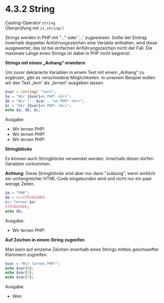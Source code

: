 # 4.3.2 String

Casting-Operator `string`  
Überprüfung mit `is_string()`

Strings werden in PHP mit "..." oder '...' zugewiesen. Sollte der Eintrag innerhalb doppelter Anführungszeichen eine Variable enthalten, wird diese ausgewertet, das ist bei einfachen Anführungszeichen nicht der Fall. Die maximale Länge eines Strings ist dabei in PHP nicht begrenzt.

**Strings mit einem „Anhang“ erweitern**

Um zuvor deklarierte Variablen in einem Text mit einem „Anhang“ zu ergänzen, gibt es verschiedene Möglichkeiten. In unserem Beispiel wollen wir den Text „lern“ als „lernen“ ausgeben lassen.

```php linenums="1"
$var = (string) "lern";
$a = "Wir {$var}en PHP! <br>";
$b = "Wir " . $var . "en PHP! <br>";
$c = "Wir {$var}en PHP! <br>";
echo $a, $b, $c;
```
Ausgabe:

- Wir lernen PHP!
- Wir lernen PHP!
- Wir lernen PHP!

**Stringblöcke**

Es können auch Stringblöcke verwendet werden. Innerhalb dieser dürfen Variablen vorkommen. 

**Achtung**: Diese Stringblöcke sind aber nur dann "zulässig", wenn wirklich ein umfangreicher HTML-Code eingebunden wird und nicht nur ein paar wenige Zeilen.

```php linenums="1"
$a = "PHP";
$b = <<<STRINGENDE
Wir lernen $a!
STRINGENDE;
echo $b;
```

Ausgabe:

- Wir lernen PHP!

**Auf Zeichen in einem String zugreifen**

Man kann auf einzelne Zeichen innerhalb eines Strings mittels geschweifter Klammern zugreifen.

```php linenums="1"
$var = "Wir lernen PHP!";
echo $var{0};
echo $var{5};
echo $var{7};
```

Ausgabe:

- Wen
